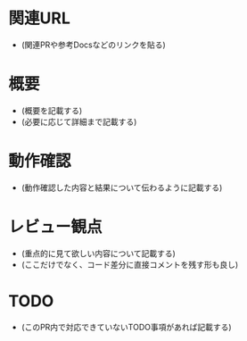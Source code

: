 # 関連URL
- (関連PRや参考Docsなどのリンクを貼る)

# 概要
- (概要を記載する)
- (必要に応じて詳細まで記載する)

# 動作確認
- (動作確認した内容と結果について伝わるように記載する)

# レビュー観点
- (重点的に見て欲しい内容について記載する)
- (ここだけでなく、コード差分に直接コメントを残す形も良し)

# TODO
- (このPR内で対応できていないTODO事項があれば記載する)

